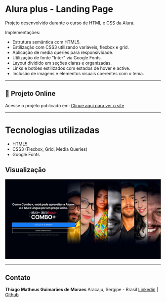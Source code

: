 # Alura plus - Landing Page 

Projeto desenvolvido durante o curso de HTML e CSS da Alura.

Implementações:

- Estrutura semântica com HTML5.
- Estilização com CSS3 utilizando variáveis, flexbox e grid.
- Aplicação de media queries para responsividade.
- Utilização de fonte "Inter" via Google Fonts.
- Layout dividido em seções claras e organizadas.
- Links e botões estilizados com estados de hover e active.
- Inclusão de imagens e elementos visuais coerentes com o tema.

---


## 🔗 Projeto Online

Acesse o projeto publicado em: [Clique aqui para ver o site](https://alura-plus-clone-thiago161012s-projects.vercel.app/)


---

# Tecnologias utilizadas

- HTML5
- CSS3 (Flexbox, Grid, Media Queries)
- Google Fonts

## Visualização

![Preview do projeto](img/print-projeto-pronto.png)

---

## Contato
 
**Thiago Matheus Guimarães de Moraes**
Aracaju, Sergipe - Brasil 
[Linkedin](https://www.linkedin.com/in/thiago-matheus-guimaraes-de-moraes-1b967836a) | [Github](https://github.com/Thiago161012)
